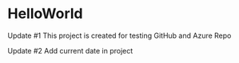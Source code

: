 # HelloWorld

Update #1 This project is created for testing GitHub and Azure Repo

Update #2 Add current date in project
